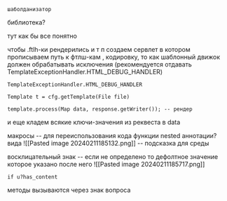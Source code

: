	шаболданизатор
библиотека?

тут как бы все понятно

чтобы .ftlh-ки рендерились и т п создаем сервлет в котором прописываем путь к фтлш-кам , кодировку, то как шаблонный движок должен обрабатывать исключения (рекомендуется отдавать TemplateExceptionHandler.HTML_DEBUG_HANDLER)
```
TemplateExceptionHandler.HTML_DEBUG_HANDLER

Template t = cfg.getTemplate(File file)

template.process(Map data, response.getWriter()); -- рендер
```
и еще кладем всякие ключи-значения из реквеста в data

макросы -- для переиспользования кода
функции 
nested
аннотации? вида 
![[Pasted image 20240211185132.png]]
-- подсказка для среды

восклицательный знак -- если не определено то дефолтное значение которое указано после него
![[Pasted image 20240211185717.png]]
```
if u?has_content
```
методы вызываются через знак вопроса

